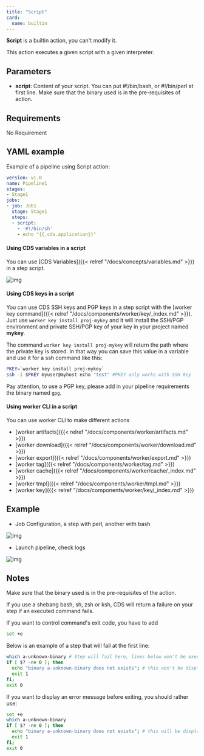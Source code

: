 ```yaml
---
title: "Script"
card:
  name: builtin
---
```


**Script** is a builtin action, you can't modify it.

This action executes a given script with a given interpreter.

## Parameters

* **script**: Content of your script.
You can put #!/bin/bash, or #!/bin/perl at first line.
Make sure that the binary used is in
the pre-requisites of action.


## Requirements

No Requirement

## YAML example

Example of a pipeline using Script action:
```yml
version: v1.0
name: Pipeline1
stages:
- Stage1
jobs:
- job: Job1
  stage: Stage1
  steps:
  - script:
    - '#!/bin/sh'
    - echo "{{.cds.application}}"

```

#### Using CDS variables in a script

You can use [CDS Variables]({{< relref "/docs/concepts/variables.md" >}}) in a step script.

![img](/images/workflows.pipelines.actions.builtin.script-bash.png)

#### Using CDS keys in a script

You can use CDS SSH keys and PGP keys in a step script with the [worker key command]({{< relref "/docs/components/worker/key/_index.md" >}}). Just use `worker key install proj-mykey` and it will install the SSH/PGP environment and private SSH/PGP key of your key in your project named **mykey**.

The command `worker key install proj-mykey` will return the path where the private key is stored. In that way you can save this value in a variable and use it for a ssh command like this:

```bash
PKEY=`worker key install proj-mykey`
ssh -i $PKEY myuser@myhost echo "test" #PKEY only works with SSH key
```

Pay attention, to use a PGP key, please add in your pipeline requirements the binary named `gpg`.

#### Using worker CLI in a script

You can use worker CLI to make different actions

+ [worker artifacts]({{< relref "/docs/components/worker/artifacts.md" >}})
+ [worker download]({{< relref "/docs/components/worker/download.md" >}})
+ [worker export]({{< relref "/docs/components/worker/export.md" >}})
+ [worker tag]({{< relref "/docs/components/worker/tag.md" >}})
+ [worker cache]({{< relref "/docs/components/worker/cache/_index.md" >}})
+ [worker tmpl]({{< relref "/docs/components/worker/tmpl.md" >}})
+ [worker key]({{< relref "/docs/components/worker/key/_index.md" >}})

## Example

* Job Configuration, a step with perl, another with bash

![img](/images/workflows.pipelines.actions.builtin.script-job.png)

* Launch pipeline, check logs

![img](/images/workflows.pipelines.actions.builtin.script-logs.png)

## Notes

Make sure that the binary used is in the pre-requisites of the action.

If you use a shebang bash, sh, zsh or ksh, CDS will return a failure on your step if an executed command fails.

If you want to control command's exit code, you have to add
```bash
set +e
```

Below is an example of a step that will fail at the first line:

```bash
which a-unknown-binary # Step will fail here, lines below won't be executed
if [ $? -ne 0 ]; then
  echo "binary a-unknown-binary does not exists"; # this won't be displayed
  exit 1
fi;
exit 0
```

If you want to display an error message before exiting, you should rather use:

```bash
set +e
which a-unknown-binary
if [ $? -ne 0 ]; then
  echo "binary a-unknown-binary does not exists"; # this will be displayed
  exit 1
fi;
exit 0
```
